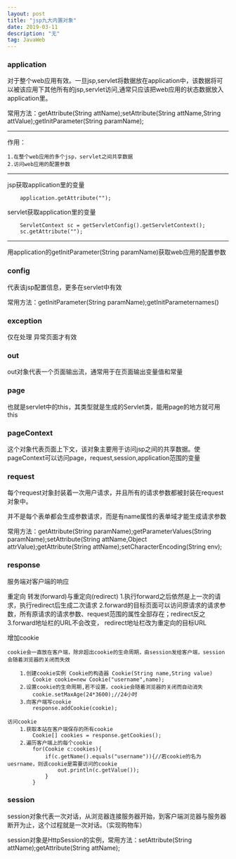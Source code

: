 ```yaml
---
layout: post
title: "jsp九大内置对象"
date: 2019-03-11
description: "无"
tag: JavaWeb
---   
```


### application

对于整个web应用有效。一旦jsp,servlet将数据放在application中，该数据将可以被该应用下其他所有的jsp,servlet访问,通常只应该把web应用的状态数据放入application里。

常用方法：getAttribute(String attName);setAttribute(String attName,String attValue);getInitParameter(String paramName);

---

作用：

	1.在整个web应用的多个jsp，servlet之间共享数据
	2.访问web应用的配置参数

---

jsp获取application里的变量

```
	application.getAttribute("");
```

servlet获取application里的变量

```
	ServletContext sc = getServletConfig().getServletContext();
	sc.getAttribute("");
```
---

用application的getInitParameter(String paramName)获取web应用的配置参数    


### config

代表该jsp配置信息，更多在servlet中有效

常用方法：getInitParameter(String paramName);getInitParameternames()
                       
### exception

仅在处理 异常页面才有效

### out

out对象代表一个页面输出流，通常用于在页面输出变量值和常量

### page

也就是servlet中的this，其类型就是生成的Servlet类，能用page的地方就可用this

### pageContext

这个对象代表页面上下文，该对象主要用于访问jsp之间的共享数据。使pageContext可以访问page，request,session,application范围的变量

### request

每个request对象封装着一次用户请求，并且所有的请求参数都被封装在request对象中。

并不是每个表单都会生成参数请求，而是有name属性的表单域才能生成请求参数        

常用方法：getAttribute(String paramName);getParameterValues(String paramName);setAttribute(String attName,Object attrValue);getAttribute(String attName);setCharacterEncoding(String env);

### response

服务端对客户端的响应

重定向
	转发(forward)与重定向(redirect)
		1.执行forward之后依然是上一次的请求，执行redirect后生成二次请求
		2.forward的目标页面可以访问原请求的请求参数，所有原请求的请求参数、request范围的属性全部存在；redirect反之
		3.forward地址栏的URL不会改变， redirect地址栏改为重定向的目标URL

增加cookie

	cookie会一直放在客户端，除非超出cookie的生命周期，由session发给客户端，session会随着浏览器的关闭而失效  

		1.创建cookie实例 Cookie的构造器 Cookie(String name,String value)
			Cookie cookie=new Cookie("username",name);
		2.设置cookie的生命周期,若不设置，cookie会随着浏览器的关闭而自动消失
			cookie.setMaxAge(24*3600);//24小时
		3.向客户端写cookie
			response.addCookie(cookie);

	访问cookie
		1.获取本站在客户端保存的所有cookie
			Cookie[] cookies = response.getCookies();
		2.遍历客户端上的每个cookie
			for(Cookie c:cookies){
				if(c.getName().equals("username")){//若cookie的名为uesrname，则该cookie是需要访问的cookie
					out.println(c.getValue());
				}
			}


### session

session对象代表一次对话，从浏览器连接服务器开始，到客户端浏览器与服务器断开为止，这个过程就是一次对话。（实现购物车）

session对象是HttpSession的实例，常用方法：setAttribute(String attName);getAttribute(String attName);